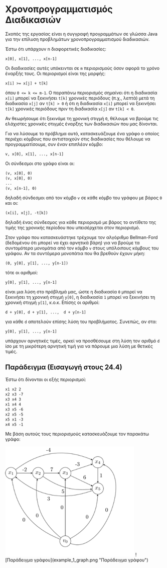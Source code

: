 # Χρονοπρογραμματισμός Διαδικασιών

Σκοπός της εργασίας είναι η συγγραφή προγραμμάτων σε γλώσσα Java για την επίλυση προβλημάτων χρονοπρογραμματισμού διαδικασιών.

Έστω ότι υπάρχουν n διαφορετικές διαδικασίες: 
```
x[0], x[1], ..., x[n-1]
```

Οι διαδικασίες αυτές υπόκεινται σε `m` περιορισμούς όσον αφορά το χρόνο έναρξής τους. Οι περιορισμοί είναι της μορφής:
```
x[i] >= x[j] + t[k]
```
όπου `0 <= k <= m-1`. Ο παραπάνω περιορισμός σημαίνει ότι η διαδικασία `x[i]` μπορεί να ξεκινήσει `t[k]` χρονικές περιόδους (π.χ., λεπτά) μετά τη διαδικασία `x[j]` αν `t[k] > 0` ή ότι η διαδικασία `x[i]` μπορεί να ξεκινήσει `t[k]` χρονικές περιόδους πριν τη διαδικασία `x[j]` αν `t[k] < 0`.

Αν θεωρήσουμε ότι ξεκινάμε τη χρονική στιγμή `0`, θέλουμε να βρούμε τις ελάχιστες χρονικές στιγμές έναρξης των διαδικασιών που μας δίνονται. 

Για να λύσουμε το πρόβλημα αυτό, κατασκευάζουμε ένα γράφο ο οποίος περιέχει κόμβους που αντιστοιχούν στις διαδικασίες που θέλουμε να προγραμματίσουμε, συν έναν επιπλέον κόμβο:

```
v, x[0], x[1], ..., x[n-1]
```

Οι σύνδεσμοι στο γράφο είναι οι:
```
(v, x[0], 0) 
(v, x[0], 0) 
...
(v, x[n-1], 0) 
```
δηλαδή σύνδεσμοι από τον κόμβο `v` σε κάθε κόμβο του γράφου με βάρος `0` και οι: 
```
(x[i], x[j], -t[k])
```
δηλαδή ένας σύνδεσμος για κάθε περιορισμό με βάρος τo αντίθετο της τιμής της χρονικής περίοδου που υπεισέρχεται στον περιορισμό. 

Στον γράφο που κατασκευάστηκε τρέχουμε τον αλγόριθμο Bellman-Ford (δεδομένου ότι μπορεί να έχει αρνητικά βάρη) για να βρούμε τα συντομότερα μονομάτια από τον κόμβο `v` στους υπόλοιπους κόμβους του γράφου. Αν τα συντόμερα μονοπάτια που θα βρεθούν έχουν μήκη:
```
(0, y[0], y[1], ..., y[n-1])
```
τότε οι αριθμοί:
```
y[0], y[1], ..., y[n-1]
```
είναι μια λύση στο πρόβλημά μας, ώστε η διαδικασία `0` μπορεί να ξεκινήσει τη χρονική στιγμή `y[0]`, η διαδικασία `1` μπορεί να ξεκινήσει τη χρονική στιγμή `y[1]`, κ.ο.κ. Επίσης οι αριθμοί:
```
d + y[0], d + y[1], ...,  d + y[n-1]
```
για κάθε `d` αποτελούν επίσης λύση του προβλήματος. Συνεπώς, αν στα:
```
y[0], y[1], ..., y[n-1]
```
υπάρχουν αρνητικές τιμές, αρκεί να προσθέσουμε στη λύση τον αριθμό `d` ίσο με τη μικρότερη αρνητική τιμή για να πάρουμε μια λύση με θετικές τιμές.

## Παράδειγμα (Εισαγωγή στους 24.4)

Έστω ότι δίνονται οι εξής περιορισμοί:
```
x1 x2 2
x2 x3 -7
x3 x4 3
x1 x4 4
x3 x5 -6
x2 x5 -5
x5 x1 -3
x4 x5 -1
```

Με βάση αυτούς τους περιορισμούς κατασκευάζουμε τον παρακάτω γράφο:

<img src="example_1_graph.png" alt="Γράφος που προκύπτει" height=350>
![Παράδειγμα γράφου](example_1_graph.png "Παράδειγμα γράφου")
